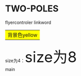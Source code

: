 # TWO-POLES
flyercontroler
linkword
<table><tr><td bgcolor=yellow>背景色yellow</td></tr></table>
size为4：<font size="8">size为8</font><br /> 
main
